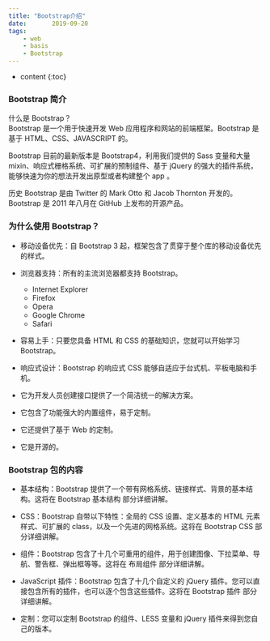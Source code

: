 ```yaml
---
title: "Bootstrap介绍"
date:       2019-09-20
tags:
	- web
	- basis
	- Bootstrap
---
```







* content
{:toc}







### Bootstrap 简介
什么是 Bootstrap？  
Bootstrap 是一个用于快速开发 Web 应用程序和网站的前端框架。Bootstrap 是基于 HTML、CSS、JAVASCRIPT 的。

Bootstrap 目前的最新版本是 Bootstrap4，利用我们提供的 Sass 变量和大量 mixin、响应式栅格系统、可扩展的预制组件、基于 jQuery 的强大的插件系统，能够快速为你的想法开发出原型或者构建整个 app 。

历史
Bootstrap 是由 Twitter 的 Mark Otto 和 Jacob Thornton 开发的。Bootstrap 是 2011 年八月在 GitHub 上发布的开源产品。

### 为什么使用 Bootstrap？
- 移动设备优先：自 Bootstrap 3 起，框架包含了贯穿于整个库的移动设备优先的样式。

- 浏览器支持：所有的主流浏览器都支持 Bootstrap。

    - Internet Explorer  
    - Firefox  
    - Opera  
    - Google Chrome  
    - Safari

- 容易上手：只要您具备 HTML 和 CSS 的基础知识，您就可以开始学习 Bootstrap。

- 响应式设计：Bootstrap 的响应式 CSS 能够自适应于台式机、平板电脑和手机。

- 它为开发人员创建接口提供了一个简洁统一的解决方案。

- 它包含了功能强大的内置组件，易于定制。

- 它还提供了基于 Web 的定制。

- 它是开源的。

### Bootstrap 包的内容
- 基本结构：Bootstrap 提供了一个带有网格系统、链接样式、背景的基本结构。这将在 Bootstrap 基本结构 部分详细讲解。

- CSS：Bootstrap 自带以下特性：全局的 CSS 设置、定义基本的 HTML 元素样式、可扩展的 class，以及一个先进的网格系统。这将在 Bootstrap CSS 部分详细讲解。

- 组件：Bootstrap 包含了十几个可重用的组件，用于创建图像、下拉菜单、导航、警告框、弹出框等等。这将在 布局组件 部分详细讲解。

- JavaScript 插件：Bootstrap 包含了十几个自定义的 jQuery 插件。您可以直接包含所有的插件，也可以逐个包含这些插件。这将在 Bootstrap 插件 部分详细讲解。

- 定制：您可以定制 Bootstrap 的组件、LESS 变量和 jQuery 插件来得到您自己的版本。



